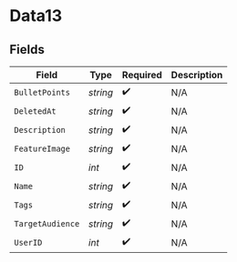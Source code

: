 # Data13


## Fields

| Field              | Type               | Required           | Description        |
| ------------------ | ------------------ | ------------------ | ------------------ |
| `BulletPoints`     | *string*           | :heavy_check_mark: | N/A                |
| `DeletedAt`        | *string*           | :heavy_check_mark: | N/A                |
| `Description`      | *string*           | :heavy_check_mark: | N/A                |
| `FeatureImage`     | *string*           | :heavy_check_mark: | N/A                |
| `ID`               | *int*              | :heavy_check_mark: | N/A                |
| `Name`             | *string*           | :heavy_check_mark: | N/A                |
| `Tags`             | *string*           | :heavy_check_mark: | N/A                |
| `TargetAudience`   | *string*           | :heavy_check_mark: | N/A                |
| `UserID`           | *int*              | :heavy_check_mark: | N/A                |
